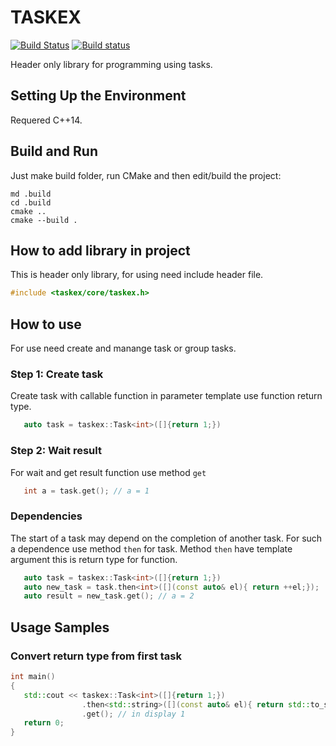 # TASKEX

[![Build Status](https://travis-ci.org/zhenyatnk/taskex.svg?branch=master)](https://travis-ci.org/zhenyatnk/taskex)
[![Build status](https://ci.appveyor.com/api/projects/status/x12noh5yjnlxi2hv?svg=true)](https://ci.appveyor.com/project/zhenyatnk/taskex)

Header only library for programming using tasks.

## Setting Up the Environment

Requered C++14.

## Build and Run

Just make build folder, run CMake and then edit/build the project:

```
md .build
cd .build
cmake ..
cmake --build .
```

## How to add library in project
This is header only library, for using need include header file.
``` cpp
#include <taskex/core/taskex.h>
```

## How to use
For use need create and manange task or group tasks.

### Step 1: Create task
Create task with callable function in parameter template use function return type.
``` cpp
   auto task = taskex::Task<int>([]{return 1;})
```

### Step 2: Wait result
For wait and get result function use method `get`
``` cpp
   int a = task.get(); // a = 1
```

### Dependencies
The start of a task may depend on the completion of another task. For such a dependence use method `then` for task.
Method `then` have template argument this is return type for function.
``` cpp
   auto task = taskex::Task<int>([]{return 1;})
   auto new_task = task.then<int>([](const auto& el){ return ++el;});
   auto result = new_task.get(); // a = 2
```

## Usage Samples

### Convert return type from first task
``` cpp
int main()
{
   std::cout << taskex::Task<int>([]{return 1;})
                .then<std::string>([](const auto& el){ return std::to_string(el);})
                .get(); // in display 1
   return 0;
}
```
